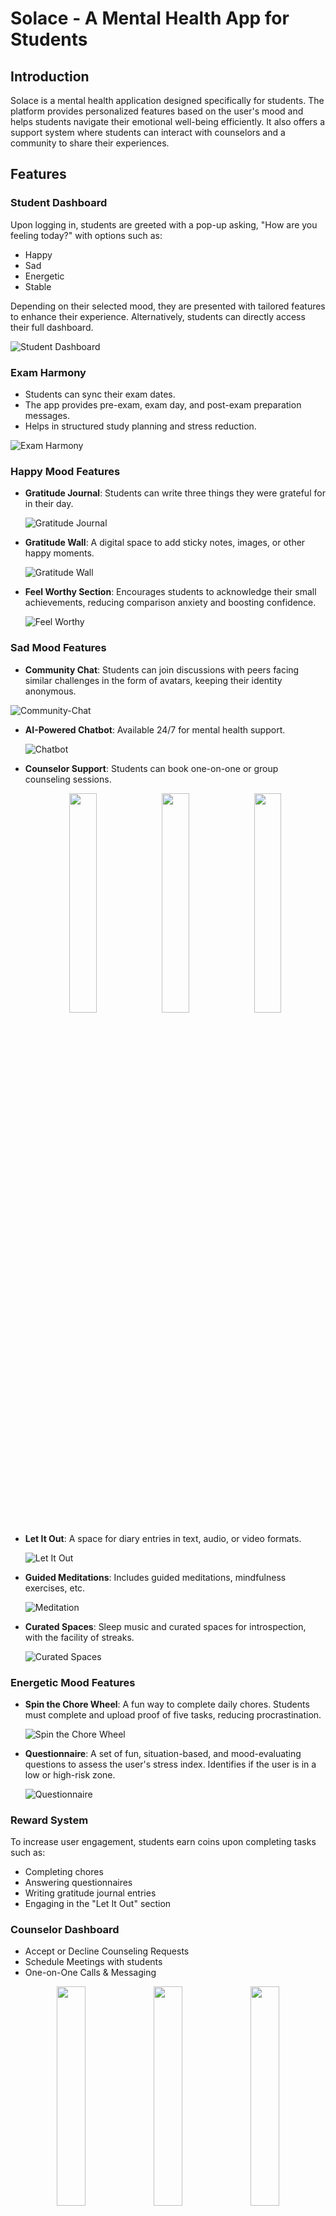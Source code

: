 # Solace - A Mental Health App for Students

## Introduction

Solace is a mental health application designed specifically for students. The platform provides personalized features based on the user's mood and helps students navigate their emotional well-being efficiently. It also offers a support system where students can interact with counselors and a community to share their experiences.

## Features

### Student Dashboard

Upon logging in, students are greeted with a pop-up asking, "How are you feeling today?" with options such as:

- Happy
- Sad
- Energetic
- Stable

Depending on their selected mood, they are presented with tailored features to enhance their experience. Alternatively, students can directly access their full dashboard.

![Student Dashboard](public/images/login.png)

### Exam Harmony

- Students can sync their exam dates.
- The app provides pre-exam, exam day, and post-exam preparation messages.
- Helps in structured study planning and stress reduction.

![Exam Harmony](public/images/exam-harmony.jpeg)

### Happy Mood Features

- **Gratitude Journal**: Students can write three things they were grateful for in their day.
  
  ![Gratitude Journal](public/images/gratitude-journal.png)
  
- **Gratitude Wall**: A digital space to add sticky notes, images, or other happy moments.
  
  ![Gratitude Wall](public/images/gratitude-wall.jpeg)
  
- **Feel Worthy Section**: Encourages students to acknowledge their small achievements, reducing comparison anxiety and boosting confidence.
  
  ![Feel Worthy](public/images/feel-worthy.jpeg)

### Sad Mood Features

- **Community Chat**: Students can join discussions with peers facing similar challenges in the form of avatars, keeping their identity anonymous.

 ![Community-Chat](public/images/community-chat.jpeg)

- **AI-Powered Chatbot**: Available 24/7 for mental health support.

  ![Chatbot](public/images/chatbot.jpeg)
  
- **Counselor Support**: Students can book one-on-one or group counseling sessions.

  <div align="center">
    <img src="public/images/reason.png" width="30%">
    <img src="public/images/group-ind.png" width="30%">
    <img src="public/images/counsellor-selection.png" width="30%">
  </div>

- **Let It Out**: A space for diary entries in text, audio, or video formats.
  
  ![Let It Out](public/images/let-it-out.png)
  
- **Guided Meditations**: Includes guided meditations, mindfulness exercises, etc.
  
  ![Meditation](public/images/meditation.png)
  
- **Curated Spaces**: Sleep music and curated spaces for introspection, with the facility of streaks.
  
  ![Curated Spaces](public/images/curated.png)

### Energetic Mood Features

- **Spin the Chore Wheel**: A fun way to complete daily chores. Students must complete and upload proof of five tasks, reducing procrastination.
  
  ![Spin the Chore Wheel](public/images/spin.jpeg)
  
- **Questionnaire**: A set of fun, situation-based, and mood-evaluating questions to assess the user's stress index. Identifies if the user is in a low or high-risk zone.
  
  ![Questionnaire](public/images/questionnaire.png)

### Reward System

To increase user engagement, students earn coins upon completing tasks such as:

- Completing chores
- Answering questionnaires
- Writing gratitude journal entries
- Engaging in the "Let It Out" section

### Counselor Dashboard

- Accept or Decline Counseling Requests
- Schedule Meetings with students
- One-on-One Calls & Messaging
<div align="center">
    <img src="public/images/request-counsellor.png" width="30%">
    <img src="public/images/schedule-meeting.png" width="30%">
    <img src="public/images/counsellor-meeting.png" width="30%">
  </div>

## Tech Stack

- **Frontend**: ReactJS
- **Backend**: Flask
- **Database & Authentication**: Firebase
- Website link: https://bit.ly/solace-vercel
  

## Future Plans

We plan to expand Solace with the following features:

- **Wearable Data Integration**: Syncing with wearable devices to track step count, heart rate, and sleep schedule, enabling a more personalized mental health experience.
- **Period Tracking**: A dedicated feature for female students to help them monitor their menstrual cycle and manage mood swings effectively.
- **AI-Based Engagement Analysis**: Using algorithms to analyze user engagement patterns and derive insights about their mental well-being.
- **Automated Exam Scheduling**: Instead of requiring students to manually enter exam schedules, Solace will sync with their school's curriculum for seamless scheduling.
- **Intelligent Gratitude & Achievement Recognition**: Automatically identifying user achievements and gratitude moments from their "Let It Out" entries, reducing the need for manual input and promoting self-appreciation.
